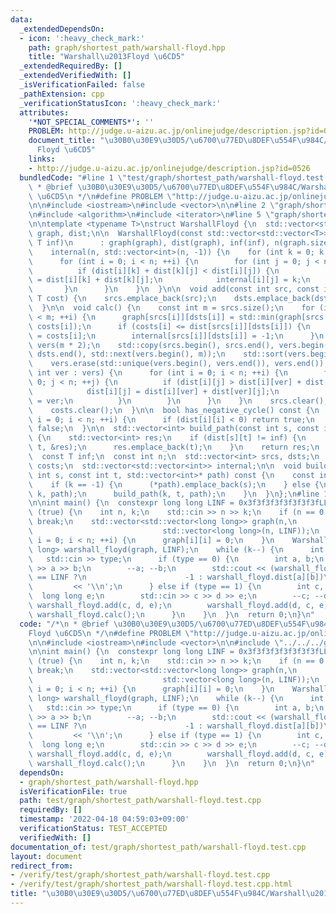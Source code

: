 ```yaml
---
data:
  _extendedDependsOn:
  - icon: ':heavy_check_mark:'
    path: graph/shortest_path/warshall-floyd.hpp
    title: "Warshall\u2013Floyd \u6CD5"
  _extendedRequiredBy: []
  _extendedVerifiedWith: []
  _isVerificationFailed: false
  _pathExtension: cpp
  _verificationStatusIcon: ':heavy_check_mark:'
  attributes:
    '*NOT_SPECIAL_COMMENTS*': ''
    PROBLEM: http://judge.u-aizu.ac.jp/onlinejudge/description.jsp?id=0526
    document_title: "\u30B0\u30E9\u30D5/\u6700\u77ED\u8DEF\u554F\u984C/Warshall\u2013\
      Floyd \u6CD5"
    links:
    - http://judge.u-aizu.ac.jp/onlinejudge/description.jsp?id=0526
  bundledCode: "#line 1 \"test/graph/shortest_path/warshall-floyd.test.cpp\"\n/*\n\
    \ * @brief \u30B0\u30E9\u30D5/\u6700\u77ED\u8DEF\u554F\u984C/Warshall\u2013Floyd\
    \ \u6CD5\n */\n#define PROBLEM \"http://judge.u-aizu.ac.jp/onlinejudge/description.jsp?id=0526\"\
    \n\n#include <iostream>\n#include <vector>\n\n#line 2 \"graph/shortest_path/warshall-floyd.hpp\"\
    \n#include <algorithm>\n#include <iterator>\n#line 5 \"graph/shortest_path/warshall-floyd.hpp\"\
    \n\ntemplate <typename T>\nstruct WarshallFloyd {\n  std::vector<std::vector<T>>\
    \ graph, dist;\n\n  WarshallFloyd(const std::vector<std::vector<T>>& graph, const\
    \ T inf)\n      : graph(graph), dist(graph), inf(inf), n(graph.size()),\n    \
    \    internal(n, std::vector<int>(n, -1)) {\n    for (int k = 0; k < n; ++k) {\n\
    \      for (int i = 0; i < n; ++i) {\n        for (int j = 0; j < n; ++j) {\n\
    \          if (dist[i][k] + dist[k][j] < dist[i][j]) {\n            dist[i][j]\
    \ = dist[i][k] + dist[k][j];\n            internal[i][j] = k;\n          }\n \
    \       }\n      }\n    }\n  }\n\n  void add(const int src, const int dst, const\
    \ T cost) {\n    srcs.emplace_back(src);\n    dsts.emplace_back(dst);\n    costs.emplace_back(cost);\n\
    \  }\n\n  void calc() {\n    const int m = srcs.size();\n    for (int i = 0; i\
    \ < m; ++i) {\n      graph[srcs[i]][dsts[i]] = std::min(graph[srcs[i]][dsts[i]],\
    \ costs[i]);\n      if (costs[i] <= dist[srcs[i]][dsts[i]]) {\n        dist[srcs[i]][dsts[i]]\
    \ = costs[i];\n        internal[srcs[i]][dsts[i]] = -1;\n      }\n    }\n    std::vector<int>\
    \ vers(m * 2);\n    std::copy(srcs.begin(), srcs.end(), vers.begin());\n    std::copy(dsts.begin(),\
    \ dsts.end(), std::next(vers.begin(), m));\n    std::sort(vers.begin(), vers.end());\n\
    \    vers.erase(std::unique(vers.begin(), vers.end()), vers.end());\n    for (const\
    \ int ver : vers) {\n      for (int i = 0; i < n; ++i) {\n        for (int j =\
    \ 0; j < n; ++j) {\n          if (dist[i][j] > dist[i][ver] + dist[ver][j]) {\n\
    \            dist[i][j] = dist[i][ver] + dist[ver][j];\n            internal[i][j]\
    \ = ver;\n          }\n        }\n      }\n    }\n    srcs.clear();\n    dsts.clear();\n\
    \    costs.clear();\n  }\n\n  bool has_negative_cycle() const {\n    for (int\
    \ i = 0; i < n; ++i) {\n      if (dist[i][i] < 0) return true;\n    }\n    return\
    \ false;\n  }\n\n  std::vector<int> build_path(const int s, const int t) const\
    \ {\n    std::vector<int> res;\n    if (dist[s][t] != inf) {\n      build_path(s,\
    \ t, &res);\n      res.emplace_back(t);\n    }\n    return res;\n  }\n\n private:\n\
    \  const T inf;\n  const int n;\n  std::vector<int> srcs, dsts;\n  std::vector<T>\
    \ costs;\n  std::vector<std::vector<int>> internal;\n\n  void build_path(const\
    \ int s, const int t, std::vector<int>* path) const {\n    const int k = internal[s][t];\n\
    \    if (k == -1) {\n      (*path).emplace_back(s);\n    } else {\n      build_path(s,\
    \ k, path);\n      build_path(k, t, path);\n    }\n  }\n};\n#line 10 \"test/graph/shortest_path/warshall-floyd.test.cpp\"\
    \n\nint main() {\n  constexpr long long LINF = 0x3f3f3f3f3f3f3f3fLL;\n  while\
    \ (true) {\n    int n, k;\n    std::cin >> n >> k;\n    if (n == 0 && k == 0)\
    \ break;\n    std::vector<std::vector<long long>> graph(n,\n                 \
    \                             std::vector<long long>(n, LINF));\n    for (int\
    \ i = 0; i < n; ++i) {\n      graph[i][i] = 0;\n    }\n    WarshallFloyd<long\
    \ long> warshall_floyd(graph, LINF);\n    while (k--) {\n      int type;\n   \
    \   std::cin >> type;\n      if (type == 0) {\n        int a, b;\n        std::cin\
    \ >> a >> b;\n        --a; --b;\n        std::cout << (warshall_floyd.dist[a][b]\
    \ == LINF ?\n                      -1 : warshall_floyd.dist[a][b])\n         \
    \         << '\\n';\n      } else if (type == 1) {\n        int c, d;\n      \
    \  long long e;\n        std::cin >> c >> d >> e;\n        --c; --d;\n       \
    \ warshall_floyd.add(c, d, e);\n        warshall_floyd.add(d, c, e);\n       \
    \ warshall_floyd.calc();\n      }\n    }\n  }\n  return 0;\n}\n"
  code: "/*\n * @brief \u30B0\u30E9\u30D5/\u6700\u77ED\u8DEF\u554F\u984C/Warshall\u2013\
    Floyd \u6CD5\n */\n#define PROBLEM \"http://judge.u-aizu.ac.jp/onlinejudge/description.jsp?id=0526\"\
    \n\n#include <iostream>\n#include <vector>\n\n#include \"../../../graph/shortest_path/warshall-floyd.hpp\"\
    \n\nint main() {\n  constexpr long long LINF = 0x3f3f3f3f3f3f3f3fLL;\n  while\
    \ (true) {\n    int n, k;\n    std::cin >> n >> k;\n    if (n == 0 && k == 0)\
    \ break;\n    std::vector<std::vector<long long>> graph(n,\n                 \
    \                             std::vector<long long>(n, LINF));\n    for (int\
    \ i = 0; i < n; ++i) {\n      graph[i][i] = 0;\n    }\n    WarshallFloyd<long\
    \ long> warshall_floyd(graph, LINF);\n    while (k--) {\n      int type;\n   \
    \   std::cin >> type;\n      if (type == 0) {\n        int a, b;\n        std::cin\
    \ >> a >> b;\n        --a; --b;\n        std::cout << (warshall_floyd.dist[a][b]\
    \ == LINF ?\n                      -1 : warshall_floyd.dist[a][b])\n         \
    \         << '\\n';\n      } else if (type == 1) {\n        int c, d;\n      \
    \  long long e;\n        std::cin >> c >> d >> e;\n        --c; --d;\n       \
    \ warshall_floyd.add(c, d, e);\n        warshall_floyd.add(d, c, e);\n       \
    \ warshall_floyd.calc();\n      }\n    }\n  }\n  return 0;\n}\n"
  dependsOn:
  - graph/shortest_path/warshall-floyd.hpp
  isVerificationFile: true
  path: test/graph/shortest_path/warshall-floyd.test.cpp
  requiredBy: []
  timestamp: '2022-04-18 04:59:03+09:00'
  verificationStatus: TEST_ACCEPTED
  verifiedWith: []
documentation_of: test/graph/shortest_path/warshall-floyd.test.cpp
layout: document
redirect_from:
- /verify/test/graph/shortest_path/warshall-floyd.test.cpp
- /verify/test/graph/shortest_path/warshall-floyd.test.cpp.html
title: "\u30B0\u30E9\u30D5/\u6700\u77ED\u8DEF\u554F\u984C/Warshall\u2013Floyd \u6CD5"
---
```

